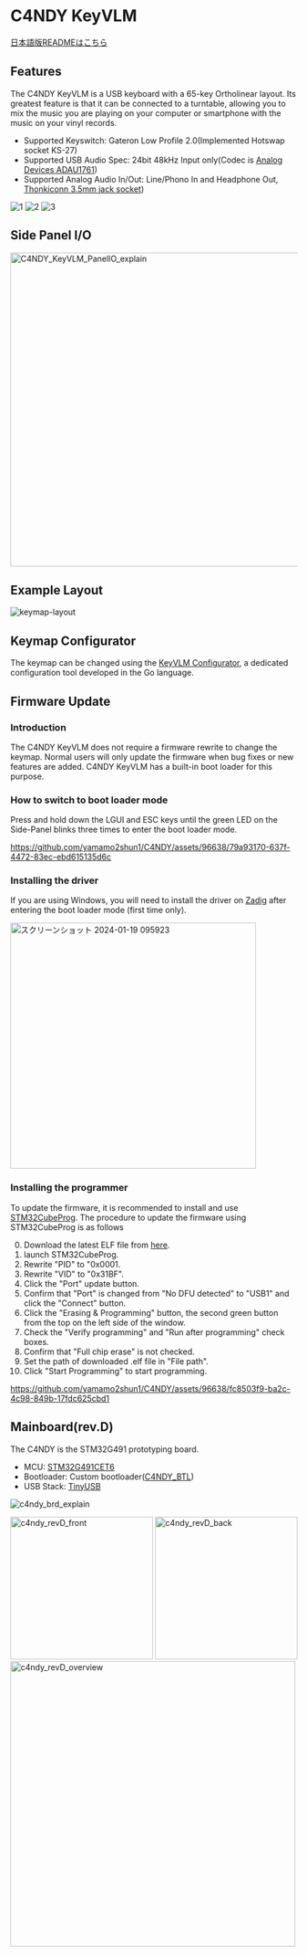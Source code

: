 # C4NDY KeyVLM

[日本語版READMEはこちら](https://github.com/yamamo2shun1/C4NDY/blob/main/README-ja.md)

## Features
The C4NDY KeyVLM is a USB keyboard with a 65-key Ortholinear layout. Its greatest feature is that it can be connected to a turntable, allowing you to mix the music you are playing on your computer or smartphone with the music on your vinyl records.

- Supported Keyswitch: Gateron Low Profile 2.0(Implemented Hotswap socket KS-27)  
- Supported USB Audio Spec: 24bit 48kHz Input only(Codec is [Analog Devices ADAU1761](https://www.analog.com/jp/products/adau1761.html))
- Supported Analog Audio In/Out: Line/Phono In and Headphone Out, [Thonkiconn 3.5mm jack socket](https://www.thonk.co.uk/shop/thonkiconn/))

![1](https://github.com/yamamo2shun1/C4NDY/assets/96638/124d06b2-1729-456f-8eb0-5030e0e5dcab)
![2](https://github.com/yamamo2shun1/C4NDY/assets/96638/e7a72ce8-ff90-4a15-8e16-572257de4128)
![3](https://github.com/yamamo2shun1/C4NDY/assets/96638/33fd7535-f1e1-4e20-a99c-ce84f68deabb)

## Side Panel I/O
<img width="550" alt="C4NDY_KeyVLM_PanelIO_explain" src="https://github.com/yamamo2shun1/C4NDY/assets/96638/d100fdbf-8fa1-45a7-951f-1ab9171c9ce2">

## Example Layout
![keymap-layout](https://github.com/yamamo2shun1/C4NDY/assets/96638/bc8e57b4-f748-4dd8-b59a-7187f392ab16)

## Keymap Configurator
The keymap can be changed using the [KeyVLM Configurator](https://github.com/yamamo2shun1/KeyVLM_Configurator), a dedicated configuration tool developed in the Go language.

## Firmware Update
### Introduction
The C4NDY KeyVLM does not require a firmware rewrite to change the keymap.
Normal users will only update the firmware when bug fixes or new features are added.
C4NDY KeyVLM has a built-in boot loader for this purpose.

### How to switch to boot loader mode
Press and hold down the LGUI and ESC keys until the green LED on the Side-Panel blinks three times to enter the boot loader mode.

https://github.com/yamamo2shun1/C4NDY/assets/96638/79a93170-637f-4472-83ec-ebd615135d6c

### Installing the driver
If you are using Windows, you will need to install the driver on [Zadig](https://zadig.akeo.ie/) after entering the boot loader mode (first time only).

<img width="431" alt="スクリーンショット 2024-01-19 095923" src="https://github.com/yamamo2shun1/C4NDY/assets/96638/9a9aec08-cc1c-4b73-bf09-fa08c4a1bd21">

### Installing the programmer
To update the firmware, it is recommended to install and use [STM32CubeProg](https://www.st.com/ja/development-tools/stm32cubeprog.html).
The procedure to update the firmware using STM32CubeProg is as follows

0. Download the latest ELF file from [here](https://github.com/yamamo2shun1/C4NDY/releases).
1. launch STM32CubeProg.
2. Rewrite "PID" to "0x0001.
3. Rewrite "VID" to "0x31BF".
4. Click the "Port" update button.
5. Confirm that "Port" is changed from "No DFU detected" to "USB1" and click the "Connect" button.
6. Click the "Erasing & Programming" button, the second green button from the top on the left side of the window.
7. Check the "Verify programming" and "Run after programming" check boxes.
8. Confirm that "Full chip erase" is not checked.
9. Set the path of downloaded .elf file in "File path".
10. Click "Start Programming" to start programming.

https://github.com/yamamo2shun1/C4NDY/assets/96638/fc8503f9-ba2c-4c98-849b-17fdc625cbd1

## Mainboard(rev.D)
The C4NDY is the STM32G491 prototyping board.

- MCU: [STM32G491CET6](https://www.st.com/ja/microcontrollers-microprocessors/stm32g4x1.html)
- Bootloader: Custom bootloader([C4NDY_BTL](https://github.com/yamamo2shun1/C4NDY/tree/main/STM32CubeIDE/C4NDY_BTL))
- USB Stack: [TinyUSB](https://github.com/hathach/tinyusb)

![c4ndy_brd_explain](https://github.com/yamamo2shun1/C4NDY/assets/96638/89944889-bca0-41cf-98d1-02606702823f)

<img width="250" alt="c4ndy_revD_front" src="https://github.com/yamamo2shun1/C4NDY/assets/96638/d9490441-fa41-4fb6-88b6-fedd4f7f2d4a"> <img width="250" alt="c4ndy_revD_back" src="https://github.com/yamamo2shun1/C4NDY/assets/96638/f3e677f7-a3df-4a09-87be-e421eff5cd60"> <img width="500" alt="c4ndy_revD_overview" src="https://github.com/yamamo2shun1/C4NDY/assets/96638/eb478440-ad95-4560-ae95-b7dd2733617f">

